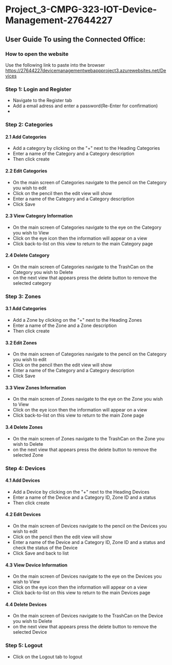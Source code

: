 # Project_3-CMPG-323-IOT-Device-Management-27644227

## User Guide To using the Connected Office:

### How to open the website 
Use the following link to paste into the browser 
https://27644227devicemanagementwebappproject3.azurewebsites.net/Devices

### Step 1: Login and Register
* Navigate to the Register tab 
* Add a email adress and enter a password(Re-Enter for confirmation)
* 

### Step 2: Categories

#### 2.1 Add Categories
* Add a category by clicking on the "+" next to the Heading Categories
* Enter a name of the Category and a Category description
* Then click create

#### 2.2 Edit Categories
* On the main screen of Categories navigate to the pencil on the Category you wish to edit
* Click on the pencil then the edit view will show
* Enter a name of the Category and a Category description
* Click Save 

#### 2.3 View Category Information
* On the main screen of Categories navigate to the eye on the Category you wish to View
* Click on the eye icon then the information will appear on a view
* Click back-to-list on this view to return to the main Category page

#### 2.4 Delete Category
* On the main screen of Categories navigate to the TrashCan on the Category you wish to Delete
* on the next view that appears press the delete button to remove the selected category 

### Step 3: Zones

#### 3.1 Add Categories
* Add a Zone by clicking on the "+" next to the Heading Zones
* Enter a name of the Zone and a Zone description
* Then click create

#### 3.2 Edit Zones
* On the main screen of Categories navigate to the pencil on the Category you wish to edit
* Click on the pencil then the edit view will show
* Enter a name of the Category and a Category description
* Click Save 

#### 3.3 View Zones Information
* On the main screen of Zones navigate to the eye on the Zone you wish to View
* Click on the eye icon then the information will appear on a view
* Click back-to-list on this view to return to the main Zone page

#### 3.4 Delete Zones
* On the main screen of Zones navigate to the TrashCan on the Zone you wish to Delete
* on the next view that appears press the delete button to remove the selected Zone 


### Step 4: Devices

#### 4.1 Add Devices
* Add a Device by clicking on the "+" next to the Heading Devices
* Enter a name of the Device and a Category ID, Zone ID and a status 
* Then click create

#### 4.2 Edit Devices
* On the main screen of Devices navigate to the pencil on the Devices you wish to edit
* Click on the pencil then the edit view will show
* Enter a name of the Device and a Category ID, Zone ID and a status and check the status of the Device 
* Click Save and back to list

#### 4.3 View Device Information
* On the main screen of Devices navigate to the eye on the Devices you wish to View
* Click on the eye icon then the information will appear on a view
* Click back-to-list on this view to return to the main Devices page

#### 4.4 Delete Devices
* On the main screen of Devices navigate to the TrashCan on the Device you wish to Delete
* on the next view that appears press the delete button to remove the selected Device 

### Step 5: Logout
* Click on the Logout tab to logout
